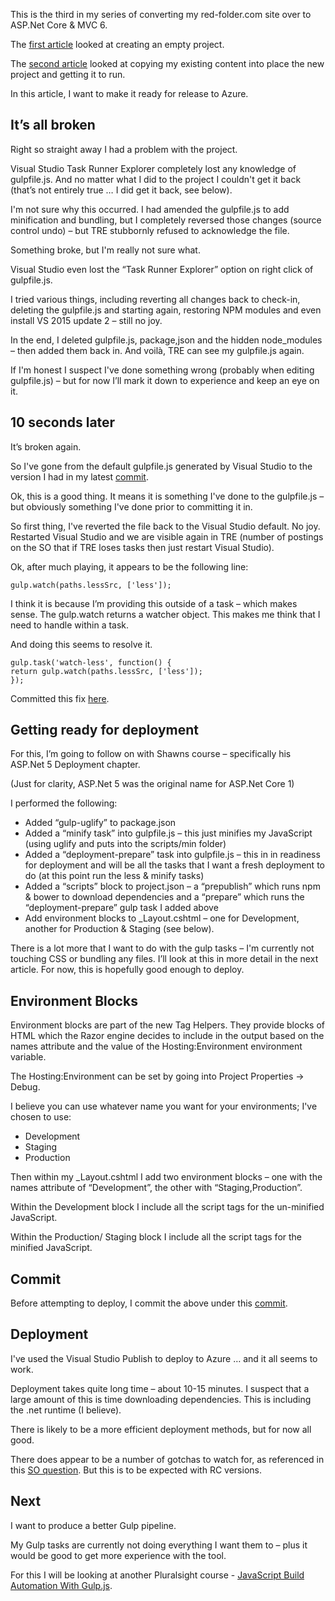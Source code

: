 This is the third in my series of converting my red-folder.com site over to ASP.Net Core &amp; MVC 6.

The [first article](http://red-folder.blogspot.co.uk/2016/03/converting-to-aspnet-core-part-1.html) looked at creating an empty project.

The [second article](http://red-folder.blogspot.co.uk/2016/03/converting-to-aspnet-core-part-2.html) looked at copying my existing content into place the new project and getting it to run.

In this article, I want to make it ready for release to Azure.

## It’s all broken
Right so straight away I had a problem with the project.

Visual Studio Task Runner Explorer completely lost any knowledge of gulpfile.js.  And no matter what I did to the project I couldn't get it back (that’s not entirely true … I did get it back, see below).

I'm not sure why this occurred.  I had amended the gulpfile.js to add minification and bundling, but I completely reversed those changes (source control undo) – but TRE stubbornly refused to acknowledge the file.

Something broke, but I'm really not sure what.

Visual Studio even lost the “Task Runner Explorer” option on right click of gulpfile.js.

I tried various things, including reverting all changes back to check-in, deleting the gulpfile.js and starting again, restoring NPM modules and even install VS 2015 update 2 – still no joy.

In the end, I deleted gulpfile.js, package,json and the hidden node_modules – then added them back in.  And voilà, TRE can see my gulpfile.js again.

If I'm honest I suspect I've done something wrong (probably when editing gulpfile.js) – but for now I’ll mark it down to experience and keep an eye on it.

## 10 seconds later
It’s broken again.

So I've gone from the default gulpfile.js generated by Visual Studio to the version I had in my latest [commit](https://github.com/Red-Folder/red-folder.com/commit/dcb2bfb6d1a7f0f3ea5b2c337e79d600c3b37a91).

Ok, this is a good thing.  It means it is something I've done to the gulpfile.js – but obviously something I've done prior to committing it in.

So first thing, I've reverted the file back to the Visual Studio default.  No joy.  Restarted Visual Studio and we are visible again in TRE (number of postings on the SO that if TRE loses tasks then just restart Visual Studio).

Ok, after much playing, it appears to be the following line:

```
gulp.watch(paths.lessSrc, ['less']);
```

I think it is because I’m providing this outside of a task – which makes sense.  The gulp.watch returns a watcher object.  This makes me think that I need to handle within a task.

And doing this seems to resolve it.

```
gulp.task('watch-less', function() {
return gulp.watch(paths.lessSrc, ['less']);
});
```

Committed this fix [here](https://github.com/Red-Folder/red-folder.com/commit/15f0d8921e91cb0ddbe7b332f3688235ad2ac316).

## Getting ready for deployment
For this, I’m going to follow on with Shawns course – specifically his ASP.Net 5 Deployment chapter.

(Just for clarity, ASP.Net 5 was the original name for ASP.Net Core 1)

I performed the following:

* Added “gulp-uglify” to package.json
* Added a “minify task” into gulpfile.js – this just minifies my JavaScript (using uglify and puts into the scripts/min folder)
* Added a “deployment-prepare” task into gulpfile.js – this in in readiness for deployment and will be all the tasks that I want a fresh deployment to do (at this point run the less &amp; minify tasks)
* Added a “scripts” block to project.json – a “prepublish” which runs npm &amp; bower to download dependencies and a “prepare” which runs the “deployment-prepare” gulp task I added above
* Add environment blocks to _Layout.cshtml – one for Development, another for Production &amp; Staging (see below).

There is a lot more that I want to do with the gulp tasks – I'm currently not touching CSS or bundling any files.  I’ll look at this in more detail in the next article.  For now, this is hopefully good enough to deploy.

## Environment Blocks
Environment blocks are part of the new Tag Helpers.  They provide blocks of HTML which the Razor engine decides to include in the output based on the names attribute and the value of the Hosting:Environment environment variable.

The Hosting:Environment can be set by going into Project Properties -> Debug.

I believe you can use whatever name you want for your environments; I've chosen to use:

* Development
* Staging
* Production

Then within my _Layout.cshtml I add two environment blocks – one with the names attribute of “Development”, the other with “Staging,Production”.

Within the Development block I include all the script tags for the un-minified JavaScript.

Within the Production/ Staging block I include all the script tags for the minified JavaScript.

## Commit
Before attempting to deploy, I commit the above under this [commit](https://github.com/Red-Folder/red-folder.com/commit/d15f9a1e7e28f325a62f9aec2e0de81f2e692ab8).

## Deployment
I've used the Visual Studio Publish to deploy to Azure … and it all seems to work.

Deployment takes quite long time – about 10-15 minutes.  I suspect that a large amount of this is time downloading dependencies.  This is including the .net runtime (I believe).

There is likely to be a more efficient deployment methods, but for now all good.

There does appear to be a number of gotchas to watch for, as referenced in this [SO question](http://stackoverflow.com/questions/35516206/problems-with-deploy-asp-net-5-asp-net-core-app-to-azure).  But this is to be expected with RC versions.

## Next
I want to produce a better Gulp pipeline.

My Gulp tasks are currently not doing everything I want them to – plus it would be good to get more experience with the tool.

For this I will be looking at another Pluralsight course - [JavaScript Build Automation With Gulp.js](https://app.pluralsight.com/library/courses/javascript-build-automation-gulpjs/table-of-contents).
